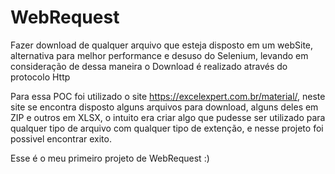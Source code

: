 # WebRequest
Fazer download de qualquer arquivo que esteja disposto em um webSite, alternativa para melhor performance e desuso do Selenium, levando em consideração de dessa maneira o Download é realizado através do protocolo Http 

Para essa POC foi utilizado o site https://excelexpert.com.br/material/, neste site se encontra disposto alguns arquivos para download, alguns deles em ZIP e outros em XLSX, o intuito era criar algo que pudesse ser utilizado para qualquer tipo de arquivo com qualquer tipo de extenção, e nesse projeto foi possivel encontrar exito.

Esse é o meu primeiro projeto de WebRequest :)
